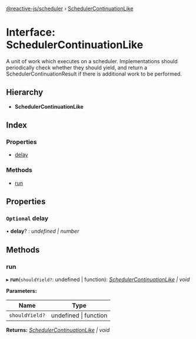 [@reactive-js/scheduler](../README.md) › [SchedulerContinuationLike](schedulercontinuationlike.md)

# Interface: SchedulerContinuationLike

A unit of work which executes on a scheduler. Implementations should
periodically check whether they should yield, and return
a SchedulerContinuationResult if there is additional
work to be performed.

## Hierarchy

* **SchedulerContinuationLike**

## Index

### Properties

* [delay](schedulercontinuationlike.md#optional-delay)

### Methods

* [run](schedulercontinuationlike.md#run)

## Properties

### `Optional` delay

• **delay**? : *undefined | number*

## Methods

###  run

▸ **run**(`shouldYield?`: undefined | function): *[SchedulerContinuationLike](schedulercontinuationlike.md) | void*

**Parameters:**

Name | Type |
------ | ------ |
`shouldYield?` | undefined &#124; function |

**Returns:** *[SchedulerContinuationLike](schedulercontinuationlike.md) | void*
